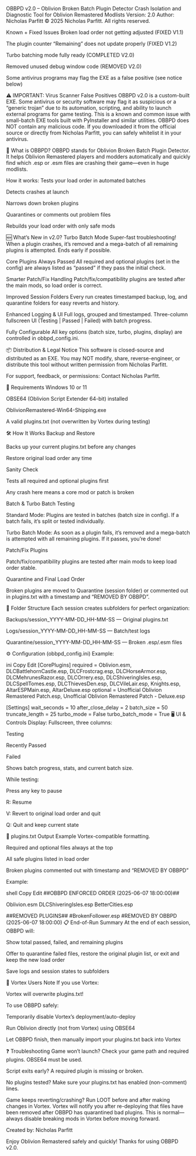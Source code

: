 OBBPD v2.0 – Oblivion Broken Batch Plugin Detector
Crash Isolation and Diagnostic Tool for Oblivion Remastered Modlists
Version: 2.0
Author: Nicholas Parfitt
© 2025 Nicholas Parfitt. All rights reserved.

Known + Fixed Issues
Broken load order not getting adjusted (FIXED V1.1)

The plugin counter “Remaining” does not update properly (FIXED V1.2)

Turbo batching mode fully ready (COMPLETED V2.0)

Removed unused debug window code (REMOVED V2.0)

Some antivirus programs may flag the EXE as a false positive (see notice below)

⚠️ IMPORTANT: Virus Scanner False Positives
OBBPD v2.0 is a custom-built EXE.
Some antivirus or security software may flag it as suspicious or a “generic trojan” due to its automation, scripting, and ability to launch external programs for game testing.
This is a known and common issue with small-batch EXE tools built with PyInstaller and similar utilities.
OBBPD does NOT contain any malicious code.
If you downloaded it from the official source or directly from Nicholas Parfitt, you can safely whitelist it in your antivirus.

🚀 What is OBBPD?
OBBPD stands for Oblivion Broken Batch Plugin Detector.
It helps Oblivion Remastered players and modders automatically and quickly find which .esp or .esm files are crashing their game—even in huge modlists.

How it works:
Tests your load order in automated batches

Detects crashes at launch

Narrows down broken plugins

Quarantines or comments out problem files

Rebuilds your load order with only safe mods

🆕 What’s New in v2.0?
Turbo Batch Mode
Super-fast troubleshooting! When a plugin crashes, it’s removed and a mega-batch of all remaining plugins is attempted. Ends early if possible.

Core Plugins Always Passed
All required and optional plugins (set in the config) are always listed as “passed” if they pass the initial check.

Smarter Patch/Fix Handling
Patch/fix/compatibility plugins are tested after the main mods, so load order is correct.

Improved Session Folders
Every run creates timestamped backup, log, and quarantine folders for easy reverts and history.

Enhanced Logging & UI
Full logs, grouped and timestamped. Three-column fullscreen UI (Testing | Passed | Failed) with batch progress.

Fully Configurable
All key options (batch size, turbo, plugins, display) are controlled in obbpd_config.ini.

📦 Distribution & Legal Notice
This software is closed-source and distributed as an EXE.
You may NOT modify, share, reverse-engineer, or distribute this tool without written permission from Nicholas Parfitt.

For support, feedback, or permissions:
Contact Nicholas Parfitt.

🧰 Requirements
Windows 10 or 11

OBSE64 (Oblivion Script Extender 64-bit) installed

OblivionRemastered-Win64-Shipping.exe

A valid plugins.txt (not overwritten by Vortex during testing)

🛠 How It Works
Backup and Restore

Backs up your current plugins.txt before any changes

Restore original load order any time

Sanity Check

Tests all required and optional plugins first

Any crash here means a core mod or patch is broken

Batch & Turbo Batch Testing

Standard Mode: Plugins are tested in batches (batch size in config). If a batch fails, it’s split or tested individually.

Turbo Batch Mode: As soon as a plugin fails, it’s removed and a mega-batch is attempted with all remaining plugins. If it passes, you’re done!

Patch/Fix Plugins

Patch/fix/compatibility plugins are tested after main mods to keep load order stable.

Quarantine and Final Load Order

Broken plugins are moved to Quarantine (session folder) or commented out in plugins.txt with a timestamp and “REMOVED BY OBBPD”.

📁 Folder Structure
Each session creates subfolders for perfect organization:

Backups/session_YYYY-MM-DD_HH-MM-SS — Original plugins.txt

Logs/session_YYYY-MM-DD_HH-MM-SS — Batch/test logs

Quarantine/session_YYYY-MM-DD_HH-MM-SS — Broken .esp/.esm files

⚙ Configuration (obbpd_config.ini)
Example:

ini
Copy
Edit
[CorePlugins]
required = Oblivion.esm, DLCBattlehornCastle.esp, DLCFrostcrag.esp, DLCHorseArmor.esp, DLCMehrunesRazor.esp, DLCOrrery.esp, DLCShiveringIsles.esp, DLCSpellTomes.esp, DLCThievesDen.esp, DLCVileLair.esp, Knights.esp, AltarESPMain.esp, AltarDeluxe.esp
optional = Unofficial Oblivion Remastered Patch.esp, Unofficial Oblivion Remastered Patch - Deluxe.esp

[Settings]
wait_seconds = 10
after_close_delay = 2
batch_size = 50
truncate_length = 25
turbo_mode = False
turbo_batch_mode = True
🖥️ UI & Controls
Display:
Fullscreen, three columns:

Testing

Recently Passed

Failed

Shows batch progress, stats, and current batch size.

While testing:

Press any key to pause

R: Resume

V: Revert to original load order and quit

Q: Quit and keep current state

📝 plugins.txt Output Example
Vortex-compatible formatting.

Required and optional files always at the top

All safe plugins listed in load order

Broken plugins commented out with timestamp and “REMOVED BY OBBPD”

Example:

shell
Copy
Edit
##OBBPD ENFORCED ORDER (2025-06-07 18:00:00)##

Oblivion.esm
DLCShiveringIsles.esp
BetterCities.esp

##REMOVED PLUGINS##
#BrokenFollower.esp #REMOVED BY OBBPD (2025-06-07 18:00:00)
📋 End-of-Run Summary
At the end of each session, OBBPD will:

Show total passed, failed, and remaining plugins

Offer to quarantine failed files, restore the original plugin list, or exit and keep the new load order

Save logs and session states to subfolders

🛑 Vortex Users Note
If you use Vortex:

Vortex will overwrite plugins.txt!

To use OBBPD safely:

Temporarily disable Vortex’s deployment/auto-deploy

Run Oblivion directly (not from Vortex) using OBSE64

Let OBBPD finish, then manually import your plugins.txt back into Vortex

❓ Troubleshooting
Game won’t launch?
Check your game path and required plugins. OBSE64 must be used.

Script exits early?
A required plugin is missing or broken.

No plugins tested?
Make sure your plugins.txt has enabled (non-comment) lines.

Game keeps reverting/crashing?
Run LOOT before and after making changes in Vortex.
Vortex will notify you after re-deploying that files have been removed after OBBPD has quarantined bad plugins. This is normal—always disable breaking mods in Vortex before moving forward.

Created by:
Nicholas Parfitt

Enjoy Oblivion Remastered safely and quickly!
Thanks for using OBBPD v2.0.

